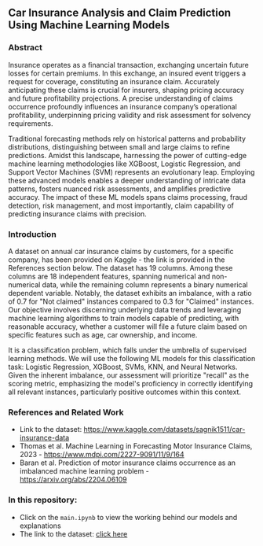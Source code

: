 ## Car Insurance Analysis and Claim Prediction Using Machine Learning Models
 
### Abstract
Insurance operates as a financial transaction, exchanging uncertain future losses for certain premiums. In this exchange, an insured event triggers a request for coverage, constituting an insurance claim. Accurately anticipating these claims is crucial for insurers, shaping pricing accuracy and future profitability projections. A precise understanding of claims occurrence profoundly influences an insurance company’s operational profitability, underpinning pricing validity and risk assessment for solvency requirements. 

Traditional forecasting methods rely on historical patterns and probability distributions, distinguishing between small and large claims to refine predictions. Amidst this landscape, harnessing the power of cutting-edge machine learning methodologies like XGBoost, Logistic Regression, and Support Vector Machines (SVM) represents an evolutionary leap. Employing these advanced models enables a deeper understanding of intricate data patterns, fosters nuanced risk assessments, and amplifies predictive accuracy. The impact of these ML models spans claims processing, fraud detection, risk management, and most importantly, claim capability of predicting insurance claims with precision.

### Introduction
A dataset on annual car insurance claims by customers, for a specific company, has been provided on Kaggle - the link is provided in the References section below. The dataset has 19 columns. Among these columns are 18 independent features, spanning numerical and non-numerical data, while the remaining column represents a binary numerical dependent variable. Notably, the dataset exhibits an imbalance, with a ratio of 0.7 for "Not claimed" instances compared to 0.3 for "Claimed" instances. Our objective involves discerning underlying data trends and leveraging machine learning algorithms to train models capable of predicting, with reasonable accuracy, whether a customer will file a future claim based on specific features such as age, car ownership, and income. 

It is a classification problem, which falls under the umbrella of supervised learning methods. We will use the following ML models for this classification task: Logistic Regression, XGBoost, SVMs, KNN, and Neural Networks. Given the inherent imbalance, our assessment will prioritize "recall" as the scoring metric, emphasizing the model's proficiency in correctly identifying all relevant instances, particularly positive outcomes within this context.

### References and Related Work
- Link to the dataset: https://www.kaggle.com/datasets/sagnik1511/car-insurance-data
- Thomas et al. Machine Learning in Forecasting Motor Insurance Claims, 2023 - https://www.mdpi.com/2227-9091/11/9/164
- Baran et al. Prediction of motor insurance claims occurrence as an imbalanced machine learning problem - https://arxiv.org/abs/2204.06109

### In this repository:
- Click on the `main.ipynb` to view the working behind our models and explanations
- The link to the dataset: [click here](https://www.kaggle.com/datasets/sagnik1511/car-insurance-data)
